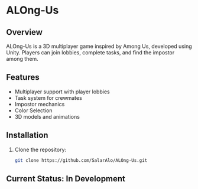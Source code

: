 # ALOng-Us

## Overview
ALOng-Us is a 3D multiplayer game inspired by Among Us, developed using Unity. Players can join lobbies, complete tasks, and find the impostor among them.

## Features
- Multiplayer support with player lobbies
- Task system for crewmates
- Impostor mechanics
- Color Selection
- 3D models and animations

## Installation
1. Clone the repository:
   ```bash
   git clone https://github.com/SalarAlo/ALOng-Us.git

## Current Status: In Development
